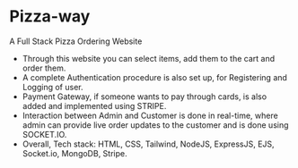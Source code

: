 # Pizza-way
A Full Stack Pizza Ordering Website 
* Through this website you can select items, add them to the cart and order them.
* A complete Authentication procedure is also set up, for Registering and Logging of user.
* Payment Gateway, if someone wants to pay through cards, is also added and implemented using STRIPE.
* Interaction between Admin and Customer is done in real-time, where admin can provide live order updates to the customer and is done using SOCKET.IO.
* Overall, Tech stack: HTML, CSS, Tailwind, NodeJS, ExpressJS, EJS, Socket.io, MongoDB, Stripe.
